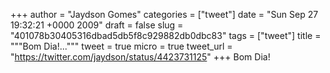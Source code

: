 
+++
author = "Jaydson Gomes"
categories = ["tweet"]
date = "Sun Sep 27 19:32:21 +0000 2009"
draft = false
slug = "401078b30405316dbad5db5f8c929882db0dbc83"
tags = ["tweet"]
title = """Bom Dia!..."""
tweet = true
micro = true
tweet_url = "https://twitter.com/jaydson/status/4423731125"
+++
Bom Dia!

